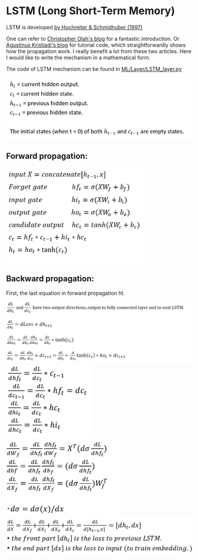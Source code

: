 # LSTM (Long Short-Term Memory)
LSTM is developed [by Hochreiter & Schmidhuber (1997)](http://www.bioinf.jku.at/publications/older/2604.pdf)

One can refer to [Christopher Olah's blog](http://colah.github.io/posts/2015-08-Understanding-LSTMs/) for a fantastic introduction. Or [Agustinus Kristiadi's blog](https://wiseodd.github.io/techblog/2016/08/12/lstm-backprop/) for tutorial code, which straightforwardly shows how the propagation work. 
I really benefit a lot from these two articles. Here I would like to write the mechanism in a mathematical form.

The code of LSTM mechanism can be found in [ML/Layer/LSTM_layer.py](https://github.com/hchungdelta/Simple_NN_API/blob/master/NN_v2.0_seq2seq/ML/Layer/LSTM_layer.py)


<img src="LSTM1.gif" width="560">

## Forward propagation:

<img src="LSTM2.gif" width="380">


## Backward propagation:

First, the last equation in forward propagation ht.  

<img src="LSTM3.gif" width="780">


<img src="LSTMadd.gif" width="230">

<img src="LSTM4.gif" width="310">

<img src="LSTM5.gif" width="660">
